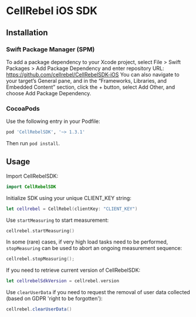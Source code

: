 # CellRebel iOS SDK

## Installation

### Swift Package Manager (SPM)

To add a package dependency to your Xcode project, select File > Swift Packages > Add Package Dependency and enter repository URL: https://github.com/cellrebel/CellRebelSDK-iOS 
You can also navigate to your target’s General pane, and in the “Frameworks, Libraries, and Embedded Content” section, click the + button, select Add Other, and choose Add Package Dependency.

### CocoaPods

Use the following entry in your Podfile:
```rb
pod 'CellRebelSDK', '~> 1.3.1'
```

Then run `pod install`.

## Usage

Import CellRebelSDK:
```swift
import CellRebelSDK
```

Initialize SDK using your unique CLIENT_KEY string:
```swift
let cellrebel = CellRebel(clientKey: "CLIENT_KEY")
```

Use `startMeasuring` to start measurement:
```swift
cellrebel.startMeasuring()
```

In some (rare) cases, if very high load tasks need to be performed, `stopMeasuring` can be used to abort an ongoing measurement sequence:
```swift
cellrebel.stopMeasuring();
```

If you need to retrieve current version of CellRebelSDK:
```swift
let cellrebelSdkVersion = cellrebel.version
```

Use `clearUserData` if you need to request the removal of user data collected (based on GDPR 'right to be forgotten'):
```java
cellrebel.clearUserData()
```
